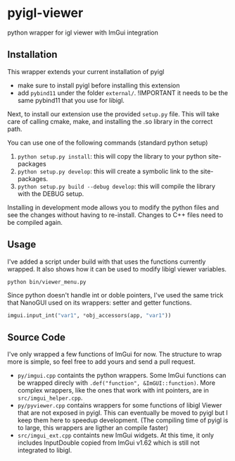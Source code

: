 # pyigl-viewer
python wrapper for igl viewer with ImGui integration


## Installation
This wrapper extends your current installation of pyigl
- make sure to install pyigl before installing this extension
- add `pybind11` under the folder `external/`. !IMPORTANT it needs to be the same pybind11 that you use for libigl. 

Next, to install our extension use the provided `setup.py` file. This will take care of calling cmake, make, and installing the .so library in the correct path.

You can use one of the following commands (standard python setup)
1. `python setup.py install`: this will copy the library to your python site-packages
2. `python setup.py develop`: this will create a symbolic link to the site-packages.
2. `python setup.py build --debug develop`: this will compile the library with the DEBUG setup.

Installing in development mode allows you to modify the python files and see the changes without having to re-install.
Changes to C++ files need to be compiled again.

## Usage
I've added a script under build with that uses the functions currently wrapped. It also shows how it can be used to modify libigl viewer variables.
```
python bin/viewer_menu.py
```
Since python doesn't handle int or doble pointers, I've used the same trick that NanoGUI used on its wrappers: setter and getter functions.

```python
imgui.input_int("var1", *obj_accessors(app, "var1"))
```

## Source Code
I've only wrapped a few functions of ImGui for now. The structure to wrap more is simple, so feel free to add yours and send a pull request.

- `py/imgui.cpp` containts the python wrappers. Some ImGui functions can be wrapped direcly with `.def("function", &ImGUI::function)`. More complex wrappers, like the ones that work with int pointers, are in `src/imgui_helper.cpp`.
- `py/pyviewer.cpp` contains wrappers for some functions of libigl Viewer that are not exposed in pyigl. This can eventually be moved to pyigl but I keep them here to speedup development. (The compiling time of pyigl is to large, this wrappers are ligther an compile faster)
- `src/imgui_ext.cpp` containts new ImGui widgets. At this time, it only includes InputDouble copied from ImGui v1.62 which is still not integrated to libigl.

